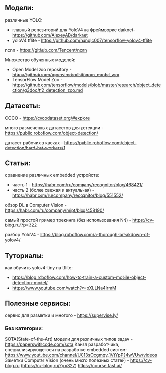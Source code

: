 ## Модели:
различные YOLO:
- главный репозиторий для YoloV4 на фреймворке darknet- https://github.com/AlexeyAB/darknet
- yoloV4 tflite - https://github.com/hunglc007/tensorflow-yolov4-tflite

ncnn - https://github.com/Tencent/ncnn

Множество обученных моделей:
- Open Model zoo repository - https://github.com/openvinotoolkit/open_model_zoo
- TensorFlow Model Zoo - https://github.com/tensorflow/models/blob/master/research/object_detection/g3doc/tf2_detection_zoo.md

## Датасеты:
COCO - https://cocodataset.org/#explore

много размеченных датасетов для детекции - https://public.roboflow.com/object-detection/

датасет рабочих в касках - https://public.roboflow.com/object-detection/hard-hat-workers/1


## Статьи:
сравнение различных embedded устройств:
- часть 1 - https://habr.com/ru/company/recognitor/blog/468421/
- часть 2 (более свежая и актуальная) - https://habr.com/ru/company/recognitor/blog/551552/

обзор DL в Computer Vision - https://habr.com/ru/company/mipt/blog/458190/

самый простой пример трекинга (без использования NN) - https://cv-blog.ru/?p=322

разбор YoloV4 - https://blog.roboflow.com/a-thorough-breakdown-of-yolov4/

## Туториалы:
как обучить yolov4-tiny на tflite:
- https://blog.roboflow.com/how-to-train-a-custom-mobile-object-detection-model/
- https://www.youtube.com/watch?v=pXLLNa4IrmM


## Полезные сервисы:
сервис для разметки и многого - https://supervise.ly/


### Без категории:
SOTA(State-of-the-Art) модели для различных типов задач - https://paperswithcode.com/sota
Канал разработчика, специализирующегося на разработке embedded систем- https://www.youtube.com/channel/UC13sOcgmqv_1VtYpP24wVUw/videos
Заметки Computer Vision (очень много полезных статей) - https://cv-blog.ru (https://cv-blog.ru/?p=327)
https://course.fast.ai/
